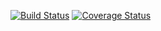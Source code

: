 [![Build Status](https://travis-ci.com/github/genia10/task1.svg?branch=master)](https://travis-ci.com/github/genia10/task1)
[![Coverage Status](https://coveralls.io/github/genia10/task1.svg?branch=master)](https://coveralls.io/github/genia10/task1)
